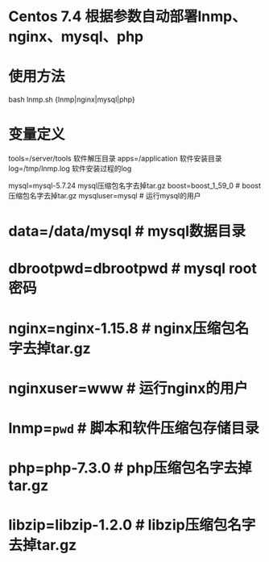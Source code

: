 # Centos 7.4 根据参数自动部署lnmp、nginx、mysql、php
# 
# 使用方法
bash lnmp.sh {lnmp|nginx|mysql|php}

# 变量定义
tools=/server/tools  软件解压目录
apps=/application    软件安装目录
log=/tmp/lnmp.log    软件安装过程的log


mysql=mysql-5.7.24   mysql压缩包名字去掉tar.gz
boost=boost_1_59_0   # boost压缩包名字去掉tar.gz
mysqluser=mysql      # 运行mysql的用户
# data=/data/mysql     # mysql数据目录
# dbrootpwd=dbrootpwd  # mysql root密码


# nginx=nginx-1.15.8   # nginx压缩包名字去掉tar.gz
# nginxuser=www        # 运行nginx的用户
# lnmp=`pwd`           # 脚本和软件压缩包存储目录


# php=php-7.3.0        # php压缩包名字去掉tar.gz
# libzip=libzip-1.2.0  # libzip压缩包名字去掉tar.gz


